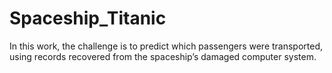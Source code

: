 # Spaceship_Titanic

In this work, the challenge is to predict which passengers were transported, using records recovered from the spaceship’s damaged computer system.



